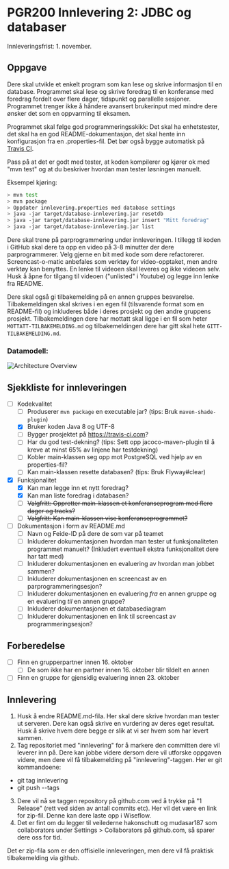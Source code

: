 # PGR200 Innlevering 2: JDBC og databaser

Innleveringsfrist: 1. november.

## Oppgave

Dere skal utvikle et enkelt program som kan lese og skrive informasjon til en database. Programmet skal lese og skrive foredrag til en konferanse med foredrag fordelt over flere dager, tidspunkt og parallelle sesjoner. Programmet trenger ikke å håndere avansert brukerinput med mindre dere ønsker det som en oppvarming til eksamen.

Programmet skal følge god programmeringsskikk: Det skal ha enhetstester, det skal ha en god README-dokumentasjon, det skal hente inn konfigurasjon fra en .properties-fil. Det bør også bygge automatisk på [Travis CI](https://travis-ci.com).

Pass på at det er godt med tester, at koden kompilerer og kjører ok med "mvn test" og at du beskriver hvordan man tester løsningen manuelt.

Eksempel kjøring:

```bash
> mvn test
> mvn package
> Oppdater innlevering.properties med database settings
> java -jar target/database-innlevering.jar resetdb
> java -jar target/database-innlevering.jar insert "Mitt foredrag"
> java -jar target/database-innlevering.jar list
```

Dere skal trene på parprogrammering under innleveringen. I tillegg til koden i GitHub skal dere ta opp en video på 3-8 minutter der dere parprogrammerer. Velg gjerne en bit med kode som dere refactorerer. Screencast-o-matic anbefales som verktøy for video-opptaket, men andre verktøy kan benyttes. En lenke til videoen skal leveres og ikke videoen selv. Husk å åpne for tilgang til videoen ("unlisted" i Youtube) og legge inn lenke fra README.

Dere skal også gi tilbakemelding på en annen gruppes besvarelse. Tilbakemeldingen skal skrives i en egen fil (tilsvarende format som en README-fil) og inkluderes både i deres prosjekt og den andre gruppens prosjekt. Tilbakemeldingen dere har mottatt skal ligge i en fil som heter `MOTTATT-TILBAKEMELDING.md` og tilbakemeldingen dere har gitt skal hete `GITT-TILBAKEMELDING.md`.


### Datamodell:

![Architecture Overview](doc/datamodell.png)

## Sjekkliste for innleveringen

- [ ] Kodekvalitet
    - [ ] Produserer `mvn package` en executable jar? (tips: Bruk `maven-shade-plugin`)
    - [x] Bruker koden Java 8 og UTF-8
    - [ ] Bygger prosjektet på https://travis-ci.com?
    - [ ] Har du god test-dekning? (tips: Sett opp jacoco-maven-plugin til å kreve at minst 65% av linjene har testdekning)
    - [ ] Kobler main-klassen seg opp mot PostgreSQL ved hjelp av en properties-fil?
    - [ ] Kan main-klassen resette databasen? (tips: Bruk Flyway#clear)
- [x] Funksjonalitet
    - [x] Kan man legge inn et nytt foredrag?
    - [x] Kan man liste foredrag i databasen?
    - [ ] ~~Valgfritt: Oppretter main-klassen et konferanseprogram med flere dager og tracks?~~
    - [ ] ~~Valgfritt: Kan main-klassen vise konferanseprogrammet?~~
- [ ] Dokumentasjon i form av README.md
    - [ ] Navn og Feide-ID på dere de som var på teamet
    - [ ] Inkluderer dokumentasjonen hvordan man tester ut funksjonaliteten programmet manuelt? (Inkludert eventuell ekstra funksjonalitet dere har tatt med)
    - [ ] Inkluderer dokumentasjonen en evaluering av hvordan man jobbet sammen?
    - [ ] Inkluderer dokumentasjonen en screencast av en parprogrammeringsesjon?
    - [ ] Inkluderer dokumentasjonen en evaluering _fra_ en annen gruppe og en evaluering _til_ en annen gruppe?
    - [ ] Inkluderer dokumentasjonen et databasediagram
    - [ ] Inkluderer dokumentasjonen en link til screencast av programmeringsesjon?

## Forberedelse

- [ ] Finn en grupperpartner innen 16. oktober
    - [ ] De som ikke har en partner innen 16. oktober blir tildelt en annen
- [ ] Finn en gruppe for gjensidig evaluering innen 23. oktober

## Innlevering

1. Husk å endre README.md-fila. Her skal dere skrive hvordan man tester ut serveren. Dere kan også skrive en vurdering av deres eget resultat. Husk å skrive hvem dere begge er slik at vi ser hvem som har levert sammen.
2. Tag repositoriet med "innlevering" for å markere den committen dere vil leverer inn på. Dere kan jobbe videre dersom dere vil utforske oppgaven videre, men dere vil få tilbakemelding på "innlevering"-taggen. Her er git kommandoene:
  * git tag innlevering
  * git push --tags
3. Dere vil nå se taggen repository på github.com ved å trykke på "1 Release" (rett ved siden av antall commits etc). Her vil det være en link for zip-fil. Denne kan dere laste opp i Wiseflow.
4. Det er fint om du legger til veilederne hakonschutt og mudasar187 som collaborators under Settings > Collaborators på github.com, så sparer dere oss for tid.

Det er zip-fila som er den offisielle innleveringen, men dere vil få praktisk tilbakemelding via github.
